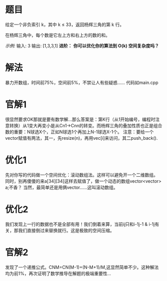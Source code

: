 # 题目
给定一个非负索引 k，其中 k ≤ 33，返回杨辉三角的第 k 行。

在杨辉三角中，每个数是它左上方和右上方的数的和。

*示例:*
输入: 3
输出: [1,3,3,1]
**进阶：**
**你可以优化你的算法到 O(k) 空间复杂度吗？**

# 解法
暴力开数组，时间前75%，空间前5%，不禁让人有些疑惑……
代码如main.cpp

# 官解1
很显然要求OK那就是要有数学解...那么答案是：第K行（从1开始编号，编程时注意转换）从1变大再变小是从Cn1->Cnn的转变。而杨辉三角的叠加性质也正是组合数的重要：N球选X个，正如N球选1个再加上N-1球选X-1个。
注意：要给一个vector赋值有两法，其一，先resize(n)，再用vec[i]来访问，其二push_back().

# 优化1
先对你写的代码做一个空间优化：滚动数组法。这样可以避免开一个二维数组。
同时，别再傻傻的来a[34][34]这样去赋值了，做一个动态的数组vector<vector<int>> a;不香？
当然，最简单还是用俩vector……这叫滚动数组。

# 优化2
我们发现上一行的数据也不是全部有用！我们倒着来算，当前ij只和i-1j-1 & i-1j有关，那我们直接倒过来替换就行。这是极致的空间压缩。

# 官解2
发现了一个递推公式。CNM=CN(M-1)+(N-M+1)/M,这显然简单不少。这种解法均为前1%，再次证明了数学推导在解题的极端重要性...
